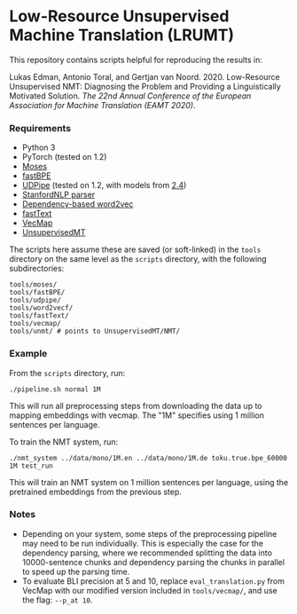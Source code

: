 # Low-Resource Unsupervised Machine Translation (LRUMT)
This repository contains scripts helpful for reproducing the results in:

Lukas Edman, Antonio Toral, and Gertjan van Noord. 2020. Low-Resource Unsupervised NMT: Diagnosing the Problem and Providing a Linguistically Motivated Solution. *The 22nd Annual Conference of the European Association for Machine Translation (EAMT 2020)*.

### Requirements
- Python 3
- PyTorch (tested on 1.2)
- [Moses](https://github.com/moses-smt/mosesdecoder)
- [fastBPE](https://github.com/glample/fastBPE)
- [UDPipe](http://ufal.mff.cuni.cz/udpipe) (tested on 1.2, with models from [2.4](https://lindat.mff.cuni.cz/repository/xmlui/handle/11234/1-2998))
- [StanfordNLP parser](https://stanfordnlp.github.io/stanfordnlp/)
- [Dependency-based word2vec](https://bitbucket.org/yoavgo/word2vecf/src/default/)
- [fastText](https://github.com/facebookresearch/fastText)
- [VecMap](https://github.com/artetxem/vecmap)
- [UnsupervisedMT](https://github.com/facebookresearch/UnsupervisedMT)

The scripts here assume these are saved (or soft-linked) in the ```tools``` directory on the same level as the ```scripts``` directory, with the following subdirectories:
```
tools/moses/
tools/fastBPE/
tools/udpipe/
tools/word2vecf/
tools/fastText/
tools/vecmap/
tools/unmt/ # points to UnsupervisedMT/NMT/
```
### Example
From the ```scripts``` directory, run: 

```./pipeline.sh normal 1M``` 

This will run all preprocessing steps from downloading the data up to mapping embeddings with vecmap. The "1M" specifies using 1 million sentences per language.

To train the NMT system, run:

```./nmt_system ../data/mono/1M.en ../data/mono/1M.de toku.true.bpe_60000 1M test_run```

This will train an NMT system on 1 million sentences per language, using the pretrained embeddings from the previous step.

### Notes
- Depending on your system, some steps of the preprocessing pipeline may need to be run individually. This is especially the case for the dependency parsing, where we recommended splitting the data into 10000-sentence chunks and dependency parsing the chunks in parallel to speed up the parsing time.
- To evaluate BLI precision at 5 and 10, replace ```eval_translation.py``` from VecMap with our modified version included in ```tools/vecmap/```, and use the flag: ```--p_at 10```. 
